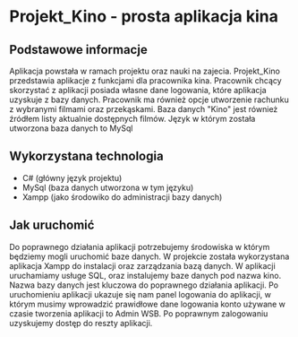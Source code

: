 # Projekt_Kino - prosta aplikacja kina

## Podstawowe informacje

Aplikacja powstała w ramach projektu oraz nauki na zajecia.
Projekt_Kino przedstawia aplikacje z funkcjami dla pracownika kina.
Pracownik chcący skorzystać z aplikacji posiada własne dane logowania, które aplikacja uzyskuje z bazy danych.
Pracownik ma również opcje utworzenie rachunku z wybranymi filmami oraz przekąskami.
Baza danych "Kino" jest również źródłem listy aktualnie dostępnych filmów.
Język w którym została utworzona baza danych to MySql

## Wykorzystana technologia

* C# (główny język projektu)
* MySql (baza danych utworzona w tym języku)
* Xampp (jako środowiko do administracji bazy danych)

## Jak uruchomić

Do poprawnego działania aplikacji potrzebujemy środowiska w którym będziemy mogli uruchomić baze danych.
W projekcie została wykorzystana aplikacja Xampp do instalacji oraz zarządzania bazą danych.
W aplikacji uruchamiamy usługe SQL, oraz instalujemy baze danych pod nazwa kino.
Nazwa bazy danych jest kluczowa do poprawnego działania aplikacji.
Po uruchomieniu aplikacji ukazuje się nam panel logowania do aplikacji, w którym musimy wprowadzić prawidłowe dane logowania
konto używane w czasie tworzenia aplikacji to Admin WSB.
Po poprawnym zalogowaniu uzyskujemy dostęp do reszty aplikacji.

